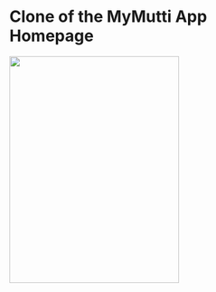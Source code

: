# Clone of the MyMutti App Homepage

<img src="https://user-images.githubusercontent.com/60046603/220141712-4739b73d-2aa8-4816-b241-4628720663f8.jpeg" height="400" width= "300">

